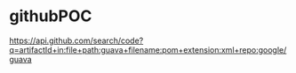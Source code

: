 # githubPOC
https://api.github.com/search/code?q=artifactId+in:file+path:guava+filename:pom+extension:xml+repo:google/guava
